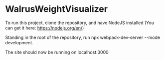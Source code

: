 # WalrusWeightVisualizer

To run this project, clone the repository, and have NodeJS installed (You can get it here: https://nodejs.org/en/)

Standing in the root of the repository, run  npx webpack-dev-server --mode development.

The site should now be running on localhost:3000
